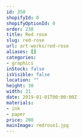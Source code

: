 ```yaml
---
id: 350
shopifyId: 0
shopifyOptionId: 0
order: 238
title: Red rose
slug: red-rose
url: art-works/red-rose
aliases: []
categories:
- graphics
inStock: false
isVisible: false
location: ""
height: 30
width: 21
date: 2019-01-01T00:00:00Z
materials:
- ink
- paper
price: 200
mainImage: redrose1.jpg
---
```


